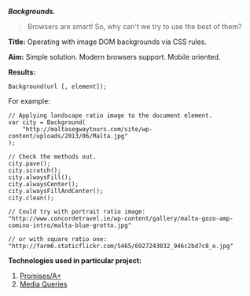 ***Backgrounds.***
	
	
> Browsers are smart! So, why can't we try to use the best of them?

**Title:** Operating with image DOM backgrounds via CSS rules.

**Aim:** Simple solution. Modern browsers support. Mobile oriented.

**Results:**

`Background(url [, element]);`

For example:
	
	// Applying landscape ratio image to the document element.
	var city = Background(
		"http://maltasegwaytours.com/site/wp-content/uploads/2013/06/Malta.jpg"
	);

	// Check the methods out.
	city.pave();
	city.scratch();
	city.alwaysFill();
	city.alwaysCenter();
	city.alwaysFillAndCenter();
	city.clean();

	// Could try with portrait ratio image:
	"http://www.concordetravel.ie/wp-content/gallery/malta-gozo-amp-comino-intro/malta-blue-grotto.jpg"

	// or with square ratio one:
	"http://farm6.staticflickr.com/5465/6927243032_946c2bd7c8_o.jpg"
	


**Technologies used in particular project:**

1. [Promises/A+](http://promises-aplus.github.io/promises-spec/ "specification")
2. [Media Queries](https://developer.mozilla.org/en-US/docs/Web/Guide/CSS/Media_queries "specification")